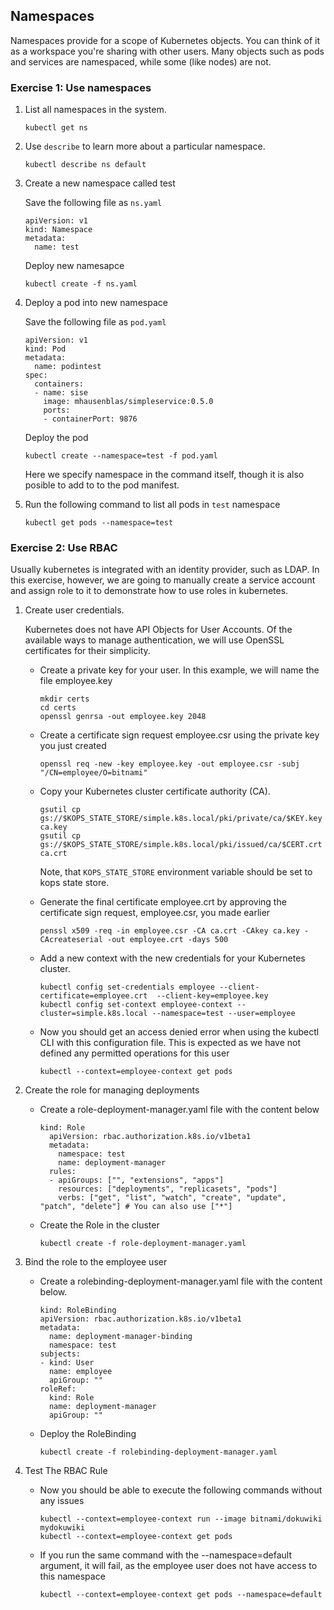 ## Namespaces

Namespaces provide for a scope of Kubernetes objects. You can think of it as a workspace you're sharing with other users. Many objects such as pods and services are namespaced, while some (like nodes) are not.

### Exercise 1: Use namespaces 

1. List all namespaces in the system.
    ```
    kubectl get ns
    ```

1. Use `describe` to learn more about a particular namespace.
    ```
    kubectl describe ns default
    ```

1. Create a new namespace called test 

    Save the following file as `ns.yaml`
    ```
    apiVersion: v1
    kind: Namespace
    metadata:
      name: test
    ```
    Deploy new namesapce
    ```
    kubectl create -f ns.yaml
    ```

1. Deploy a pod into new namespace

    Save the following file as `pod.yaml`
    ```
    apiVersion: v1
    kind: Pod
    metadata:
      name: podintest
    spec:
      containers:
      - name: sise
        image: mhausenblas/simpleservice:0.5.0
        ports:
        - containerPort: 9876
    ```
    Deploy the pod
    ```
    kubectl create --namespace=test -f pod.yaml
    ```
    Here we specify namespace in the command itself, though it is also posible to add to to the pod manifest.

1. Run the following command to list all pods in `test` namespace
    ```
    kubectl get pods --namespace=test
    ```

### Exercise 2: Use RBAC 

Usually kubernetes is integrated with an identity provider, such as LDAP. In this exercise, however, we are going to manually create a service account and assign role to it to demonstrate how to use roles in kubernetes. 

1. Create user credentials. 

    Kubernetes does not have API Objects for User Accounts. Of the available ways to manage authentication, we will use OpenSSL certificates for their simplicity.

    * Create a private key for your user. In this example, we will name the file employee.key
        ```
        mkdir certs 
        cd certs 
        openssl genrsa -out employee.key 2048
        ```
    * Create a certificate sign request employee.csr using the private key you just created
        ```
        openssl req -new -key employee.key -out employee.csr -subj "/CN=employee/O=bitnami"
        ```
    * Copy your Kubernetes cluster certificate authority (CA).

        ```
        gsutil cp gs://$KOPS_STATE_STORE/simple.k8s.local/pki/private/ca/$KEY.key ca.key
        gsutil cp gs://$KOPS_STATE_STORE/simple.k8s.local/pki/issued/ca/$CERT.crt ca.crt
        ```
        Note, that `KOPS_STATE_STORE` environment variable should be set to kops state store. 

    * Generate the final certificate employee.crt by approving the certificate sign request, employee.csr, you made earlier
        ```
        penssl x509 -req -in employee.csr -CA ca.crt -CAkey ca.key -CAcreateserial -out employee.crt -days 500
        ```
    * Add a new context with the new credentials for your Kubernetes cluster.

        ```
        kubectl config set-credentials employee --client-certificate=employee.crt  --client-key=employee.key
        kubectl config set-context employee-context --cluster=simple.k8s.local --namespace=test --user=employee
        ```
    * Now you should get an access denied error when using the kubectl CLI with this configuration file. This is expected as we have not defined any permitted operations for this user

        ```
        kubectl --context=employee-context get pods
        ```

1. Create the role for managing deployments
    
    * Create a role-deployment-manager.yaml file with the content below
        ```
        kind: Role
          apiVersion: rbac.authorization.k8s.io/v1beta1
          metadata:
            namespace: test
            name: deployment-manager
          rules:
          - apiGroups: ["", "extensions", "apps"]
            resources: ["deployments", "replicasets", "pods"]
            verbs: ["get", "list", "watch", "create", "update", "patch", "delete"] # You can also use ["*"]
        ```

    * Create the Role in the cluster
        ```
        kubectl create -f role-deployment-manager.yaml
        ```

1. Bind the role to the employee user
    * Create a rolebinding-deployment-manager.yaml file with the content below.
        ```
        kind: RoleBinding
        apiVersion: rbac.authorization.k8s.io/v1beta1
        metadata:
          name: deployment-manager-binding
          namespace: test
        subjects:
        - kind: User
          name: employee
          apiGroup: ""
        roleRef:
          kind: Role
          name: deployment-manager
          apiGroup: ""
        ```

    * Deploy the RoleBinding

        ```
        kubectl create -f rolebinding-deployment-manager.yaml
        ```

1. Test The RBAC Rule

    * Now you should be able to execute the following commands without any issues
        ```
        kubectl --context=employee-context run --image bitnami/dokuwiki mydokuwiki
        kubectl --context=employee-context get pods 
        ```
    * If you run the same command with the --namespace=default argument, it will fail, as the employee user does not have access to this namespace
        ```
        kubectl --context=employee-context get pods --namespace=default
        ```
